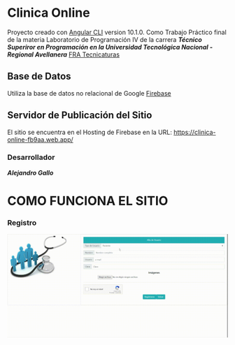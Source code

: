 # **Clinica Online**

Proyecto creado con [Angular CLI](https://github.com/angular/angular-cli) version 10.1.0.
Como Trabajo Práctico final de la materia Laboratorio de Programación IV de la carrera ***Técnico Superiror en Programación en la Universidad Tecnológica Nacional - Regional Avellanera*** [FRA Tecnicaturas](http://www.sistemas-utnfra.com.ar/#/home)

## Base de Datos

Utiliza la base de datos no relacional de Google [Firebase](https://firebase.google.com/) 

## Servidor de Publicación del Sitio

El sitio se encuentra en el Hosting de Firebase en la URL: https://clinica-online-fb9aa.web.app/

### Desarrollador
___Alejandro Gallo___

# COMO FUNCIONA EL SITIO

### Registro
![registro](https://github.com/DeveloperAlejandroGallo/ClinicaOnline/blob/main/VideosReadme/01_Registro.gif)
